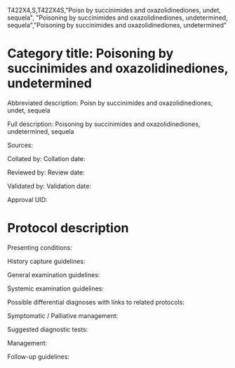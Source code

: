 T422X4,S,T422X4S,"Poisn by succinimides and oxazolidinediones, undet, sequela", "Poisoning by succinimides and oxazolidinediones, undetermined, sequela","Poisoning by succinimides and oxazolidinediones, undetermined"
# Category title: Poisoning by succinimides and oxazolidinediones, undetermined

Abbreviated description: Poisn by succinimides and oxazolidinediones, undet, sequela

Full description: Poisoning by succinimides and oxazolidinediones, undetermined, sequela

Sources:

Collated by:
Collation date:

Reviewed by:
Review date:

Validated by:
Validation date:

Approval UID:

# Protocol description

Presenting conditions:

History capture guidelines:

General examination guidelines:

Systemic examination guidelines:

Possible differential diagnoses with links to related protocols:

Symptomatic / Palliative management:

Suggested diagnostic tests:

Management:

Follow-up guidelines:
